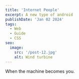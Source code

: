 ```yaml
---
title: 'Internet People'
excerpt: A new type of android
publishDate: 'Jan 02 2024'
tags:
  - Web
  - Guide
  - CSS
seo:
  image:
    src: '/post-12.jpg'
    alt: Wind turbine
---
```


When the machine becomes you.